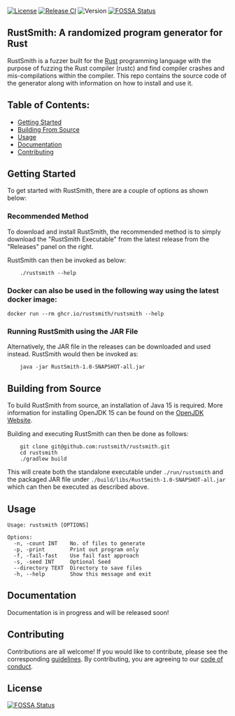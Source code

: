 [![License](https://img.shields.io/badge/License-BSD%203--Clause-blue.svg)](https://opensource.org/licenses/BSD-3-Clause)
[![Release CI](https://github.com/rustsmith/rustsmith/actions/workflows/release.yml/badge.svg)](https://github.com/rustsmith/rustsmith/actions/workflows/release.yml)
![Version](https://img.shields.io/github/v/release/rustsmith/rustsmith?label=version)
[![FOSSA Status](https://app.fossa.com/api/projects/git%2Bgithub.com%2Frustsmith%2Frustsmith.svg?type=shield)](https://app.fossa.com/projects/git%2Bgithub.com%2Frustsmith%2Frustsmith?ref=badge_shield)

## RustSmith: A randomized program generator for Rust

RustSmith is a fuzzer built for the [Rust](https://www.rust-lang.org) programming language with
the purpose of fuzzing the Rust compiler (rustc) and find compiler crashes and mis-compilations
within the compiler. This repo contains the source code of the generator along with information on
how to install and use it.

## Table of Contents:

- [Getting Started](#getting-started)
- [Building From Source](#building-from-source)
- [Usage](#usage)
- [Documentation](#documentation)
- [Contributing](#contributing)

## Getting Started

To get started with RustSmith, there are a couple of options as shown below:

### Recommended Method

To download and install RustSmith, the recommended method is to simply download the "RustSmith
Executable" from the latest release from the "Releases" panel on the right.

RustSmith can then be invoked as below:

```shell
    ./rustsmith --help
```

### Docker can also be used in the following way using the latest docker image:

```shell
docker run --rm ghcr.io/rustsmith/rustsmith --help
```

### Running RustSmith using the JAR File

Alternatively, the JAR file in the releases can be downloaded and used instead. RustSmith would then
be invoked as:

```shell
    java -jar RustSmith-1.0-SNAPSHOT-all.jar
```

## Building from Source

To build RustSmith from source, an installation of Java 15 is required. More information for
installing OpenJDK 15 can be found on the [OpenJDK Website](https://openjdk.java.net).

Building and executing RustSmith can then be done as follows:

```shell
    git clone git@github.com:rustsmith/rustsmith.git
    cd rustsmith
    ./gradlew build
```

This will create both the standalone executable under `./run/rustsmith` and the packaged JAR file
under `./build/libs/RustSmith-1.0-SNAPSHOT-all.jar` which can then be executed as described above.

## Usage

```shell
Usage: rustsmith [OPTIONS]

Options:
  -n, -count INT    No. of files to generate
  -p, -print        Print out program only
  -f, -fail-fast    Use fail fast approach
  -s, -seed INT     Optional Seed
  --directory TEXT  Directory to save files
  -h, --help        Show this message and exit
```

## Documentation

Documentation is in progress and will be released soon!

## Contributing

Contributions are all welcome! If you would like to contribute, please see the
corresponding [guidelines][contributing]. By contributing, you are agreeing to
our [code of conduct][code-of-conduct].

[contributing]: https://github.com/rustsmith/rustsmith/blob/master/CONTRIBUTING.md

[code-of-conduct]: https://github.com/rustsmith/rustsmith/blob/master/CODE_OF_CONDUCT.md


## License
[![FOSSA Status](https://app.fossa.com/api/projects/git%2Bgithub.com%2Frustsmith%2Frustsmith.svg?type=large)](https://app.fossa.com/projects/git%2Bgithub.com%2Frustsmith%2Frustsmith?ref=badge_large)